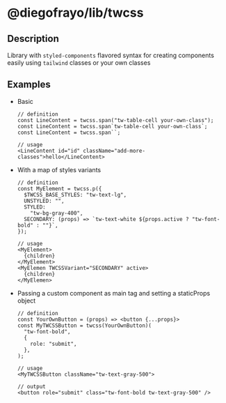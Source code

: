 # @diegofrayo/lib/twcss

## Description

Library with `styled-components` flavored syntax for creating components easily using `tailwind` classes or your own classes

## Examples

- Basic
  ```
  // definition
  const LineContent = twcss.span("tw-table-cell your-own-class");
  const LineContent = twcss.span`tw-table-cell your-own-class`;
  const LineContent = twcss.span``;

  // usage
  <LineContent id="id" className="add-more-classes">hello</LineContent>
  ```

- With a map of styles variants
  ```
  // definition
  const MyElement = twcss.p({
    $TWCSS_BASE_STYLES: "tw-text-lg",
    UNSTYLED: "",
    STYLED:
      "tw-bg-gray-400",
    SECONDARY: (props) => `tw-text-white ${props.active ? "tw-font-bold" : ""}`,
  });

  // usage
  <MyElement>
    {children}
  </MyElement>
  <MyElemen TWCSSVariant="SECONDARY" active>
    {children}
  </MyElemen>
  ```

- Passing a custom component as main tag and setting a staticProps object
  ```
  // definition
  const YourOwnButton = (props) => <button {...props}>
  const MyTWCSSButton = twcss(YourOwnButton)(
    "tw-font-bold",
    {
      role: "submit",
    },
  );

  // usage
  <MyTWCSSButton className="tw-text-gray-500">

  // output
  <button role="submit" class="tw-font-bold tw-text-gray-500" />
  ```



